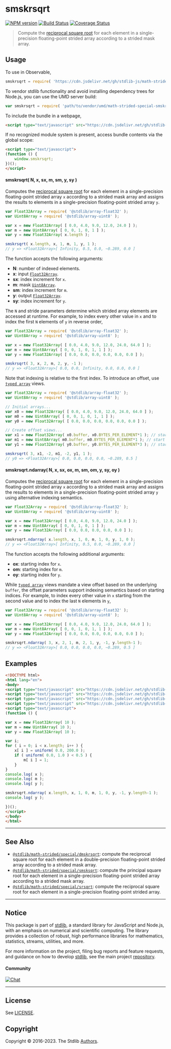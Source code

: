 <!--

@license Apache-2.0

Copyright (c) 2021 The Stdlib Authors.

Licensed under the Apache License, Version 2.0 (the "License");
you may not use this file except in compliance with the License.
You may obtain a copy of the License at

   http://www.apache.org/licenses/LICENSE-2.0

Unless required by applicable law or agreed to in writing, software
distributed under the License is distributed on an "AS IS" BASIS,
WITHOUT WARRANTIES OR CONDITIONS OF ANY KIND, either express or implied.
See the License for the specific language governing permissions and
limitations under the License.

-->

# smskrsqrt

[![NPM version][npm-image]][npm-url] [![Build Status][test-image]][test-url] [![Coverage Status][coverage-image]][coverage-url] <!-- [![dependencies][dependencies-image]][dependencies-url] -->

> Compute the [reciprocal square root][@stdlib/math/base/special/rsqrtf] for each element in a single-precision floating-point strided array according to a strided mask array.

<section class="intro">

</section>

<!-- /.intro -->



<section class="usage">

## Usage

To use in Observable,

```javascript
smskrsqrt = require( 'https://cdn.jsdelivr.net/gh/stdlib-js/math-strided-special-smskrsqrt@umd/browser.js' )
```

To vendor stdlib functionality and avoid installing dependency trees for Node.js, you can use the UMD server build:

```javascript
var smskrsqrt = require( 'path/to/vendor/umd/math-strided-special-smskrsqrt/index.js' )
```

To include the bundle in a webpage,

```html
<script type="text/javascript" src="https://cdn.jsdelivr.net/gh/stdlib-js/math-strided-special-smskrsqrt@umd/browser.js"></script>
```

If no recognized module system is present, access bundle contents via the global scope:

```html
<script type="text/javascript">
(function () {
    window.smskrsqrt;
})();
</script>
```

#### smskrsqrt( N, x, sx, m, sm, y, sy )

Computes the [reciprocal square root][@stdlib/math/base/special/rsqrtf] for each element in a single-precision floating-point strided array `x` according to a strided mask array and assigns the results to elements in a single-precision floating-point strided array `y`.

```javascript
var Float32Array = require( '@stdlib/array-float32' );
var Uint8Array = require( '@stdlib/array-uint8' );

var x = new Float32Array( [ 0.0, 4.0, 9.0, 12.0, 24.0 ] );
var m = new Uint8Array( [ 0, 0, 1, 0, 1 ] );
var y = new Float32Array( x.length );

smskrsqrt( x.length, x, 1, m, 1, y, 1 );
// y => <Float32Array>[ Infinity, 0.5, 0.0, ~0.289, 0.0 ]
```

The function accepts the following arguments:

-   **N**: number of indexed elements.
-   **x**: input [`Float32Array`][@stdlib/array/float32].
-   **sx**: index increment for `x`.
-   **m**: mask [`Uint8Array`][@stdlib/array/uint8].
-   **sm**: index increment for `m`.
-   **y**: output [`Float32Array`][@stdlib/array/float32].
-   **sy**: index increment for `y`.

The `N` and stride parameters determine which strided array elements are accessed at runtime. For example, to index every other value in `x` and to index the first `N` elements of `y` in reverse order,

```javascript
var Float32Array = require( '@stdlib/array-float32' );
var Uint8Array = require( '@stdlib/array-uint8' );

var x = new Float32Array( [ 0.0, 4.0, 9.0, 12.0, 24.0, 64.0 ] );
var m = new Uint8Array( [ 0, 0, 1, 0, 1, 1 ] );
var y = new Float32Array( [ 0.0, 0.0, 0.0, 0.0, 0.0, 0.0 ] );

smskrsqrt( 3, x, 2, m, 2, y, -1 );
// y => <Float32Array>[ 0.0, 0.0, Infinity, 0.0, 0.0, 0.0 ]
```

Note that indexing is relative to the first index. To introduce an offset, use [`typed array`][@stdlib/array/float32] views.

```javascript
var Float32Array = require( '@stdlib/array-float32' );
var Uint8Array = require( '@stdlib/array-uint8' );

// Initial arrays...
var x0 = new Float32Array( [ 0.0, 4.0, 9.0, 12.0, 24.0, 64.0 ] );
var m0 = new Uint8Array( [ 0, 0, 1, 0, 1, 1 ] );
var y0 = new Float32Array( [ 0.0, 0.0, 0.0, 0.0, 0.0, 0.0 ] );

// Create offset views...
var x1 = new Float32Array( x0.buffer, x0.BYTES_PER_ELEMENT*1 ); // start at 2nd element
var m1 = new Uint8Array( m0.buffer, m0.BYTES_PER_ELEMENT*1 ); // start at 2nd element
var y1 = new Float32Array( y0.buffer, y0.BYTES_PER_ELEMENT*3 ); // start at 4th element

smskrsqrt( 3, x1, -2, m1, -2, y1, 1 );
// y0 => <Float32Array>[ 0.0, 0.0, 0.0, 0.0, ~0.289, 0.5 ]
```

#### smskrsqrt.ndarray( N, x, sx, ox, m, sm, om, y, sy, oy )

Computes the [reciprocal square root][@stdlib/math/base/special/rsqrtf] for each element in a single-precision floating-point strided array `x` according to a strided mask array and assigns the results to elements in a single-precision floating-point strided array `y` using alternative indexing semantics.

```javascript
var Float32Array = require( '@stdlib/array-float32' );
var Uint8Array = require( '@stdlib/array-uint8' );

var x = new Float32Array( [ 0.0, 4.0, 9.0, 12.0, 24.0 ] );
var m = new Uint8Array( [ 0, 0, 1, 0, 1 ] );
var y = new Float32Array( [ 0.0, 0.0, 0.0, 0.0, 0.0 ] );

smskrsqrt.ndarray( x.length, x, 1, 0, m, 1, 0, y, 1, 0 );
// y => <Float32Array>[ Infinity, 0.5, 0.0, ~0.289, 0.0 ]
```

The function accepts the following additional arguments:

-   **ox**: starting index for `x`.
-   **om**: starting index for `m`.
-   **oy**: starting index for `y`.

While [`typed array`][@stdlib/array/float32] views mandate a view offset based on the underlying `buffer`, the offset parameters support indexing semantics based on starting indices. For example, to index every other value in `x` starting from the second value and to index the last `N` elements in `y`,

```javascript
var Float32Array = require( '@stdlib/array-float32' );
var Uint8Array = require( '@stdlib/array-uint8' );

var x = new Float32Array( [ 0.0, 4.0, 9.0, 12.0, 24.0, 64.0 ] );
var m = new Uint8Array( [ 0, 0, 1, 0, 1, 1 ] );
var y = new Float32Array( [ 0.0, 0.0, 0.0, 0.0, 0.0, 0.0 ] );

smskrsqrt.ndarray( 3, x, 2, 1, m, 2, 1, y, -1, y.length-1 );
// y => <Float32Array>[ 0.0, 0.0, 0.0, 0.0, ~0.289, 0.5 ]
```

</section>

<!-- /.usage -->

<section class="notes">

</section>

<!-- /.notes -->

<section class="examples">

## Examples

<!-- eslint no-undef: "error" -->

```html
<!DOCTYPE html>
<html lang="en">
<body>
<script type="text/javascript" src="https://cdn.jsdelivr.net/gh/stdlib-js/random-base-uniform@umd/browser.js"></script>
<script type="text/javascript" src="https://cdn.jsdelivr.net/gh/stdlib-js/array-float32@umd/browser.js"></script>
<script type="text/javascript" src="https://cdn.jsdelivr.net/gh/stdlib-js/array-uint8@umd/browser.js"></script>
<script type="text/javascript" src="https://cdn.jsdelivr.net/gh/stdlib-js/math-strided-special-smskrsqrt@umd/browser.js"></script>
<script type="text/javascript">
(function () {

var x = new Float32Array( 10 );
var m = new Uint8Array( 10 );
var y = new Float32Array( 10 );

var i;
for ( i = 0; i < x.length; i++ ) {
    x[ i ] = uniform( 0.0, 200.0 );
    if ( uniform( 0.0, 1.0 ) < 0.5 ) {
        m[ i ] = 1;
    }
}
console.log( x );
console.log( m );
console.log( y );

smskrsqrt.ndarray( x.length, x, 1, 0, m, 1, 0, y, -1, y.length-1 );
console.log( y );

})();
</script>
</body>
</html>
```

</section>

<!-- /.examples -->

<!-- C interface documentation. -->



<!-- Section for related `stdlib` packages. Do not manually edit this section, as it is automatically populated. -->

<section class="related">

* * *

## See Also

-   <span class="package-name">[`@stdlib/math-strided/special/dmskrsqrt`][@stdlib/math/strided/special/dmskrsqrt]</span><span class="delimiter">: </span><span class="description">compute the reciprocal square root for each element in a double-precision floating-point strided array according to a strided mask array.</span>
-   <span class="package-name">[`@stdlib/math-strided/special/smsksqrt`][@stdlib/math/strided/special/smsksqrt]</span><span class="delimiter">: </span><span class="description">compute the principal square root for each element in a single-precision floating-point strided array according to a strided mask array.</span>
-   <span class="package-name">[`@stdlib/math-strided/special/srsqrt`][@stdlib/math/strided/special/srsqrt]</span><span class="delimiter">: </span><span class="description">compute the reciprocal square root for each element in a single-precision floating-point strided array.</span>

</section>

<!-- /.related -->

<!-- Section for all links. Make sure to keep an empty line after the `section` element and another before the `/section` close. -->


<section class="main-repo" >

* * *

## Notice

This package is part of [stdlib][stdlib], a standard library for JavaScript and Node.js, with an emphasis on numerical and scientific computing. The library provides a collection of robust, high performance libraries for mathematics, statistics, streams, utilities, and more.

For more information on the project, filing bug reports and feature requests, and guidance on how to develop [stdlib][stdlib], see the main project [repository][stdlib].

#### Community

[![Chat][chat-image]][chat-url]

---

## License

See [LICENSE][stdlib-license].


## Copyright

Copyright &copy; 2016-2023. The Stdlib [Authors][stdlib-authors].

</section>

<!-- /.stdlib -->

<!-- Section for all links. Make sure to keep an empty line after the `section` element and another before the `/section` close. -->

<section class="links">

[npm-image]: http://img.shields.io/npm/v/@stdlib/math-strided-special-smskrsqrt.svg
[npm-url]: https://npmjs.org/package/@stdlib/math-strided-special-smskrsqrt

[test-image]: https://github.com/stdlib-js/math-strided-special-smskrsqrt/actions/workflows/test.yml/badge.svg?branch=main
[test-url]: https://github.com/stdlib-js/math-strided-special-smskrsqrt/actions/workflows/test.yml?query=branch:main

[coverage-image]: https://img.shields.io/codecov/c/github/stdlib-js/math-strided-special-smskrsqrt/main.svg
[coverage-url]: https://codecov.io/github/stdlib-js/math-strided-special-smskrsqrt?branch=main

<!--

[dependencies-image]: https://img.shields.io/david/stdlib-js/math-strided-special-smskrsqrt.svg
[dependencies-url]: https://david-dm.org/stdlib-js/math-strided-special-smskrsqrt/main

-->

[chat-image]: https://img.shields.io/gitter/room/stdlib-js/stdlib.svg
[chat-url]: https://gitter.im/stdlib-js/stdlib/

[stdlib]: https://github.com/stdlib-js/stdlib

[stdlib-authors]: https://github.com/stdlib-js/stdlib/graphs/contributors

[umd]: https://github.com/umdjs/umd
[es-module]: https://developer.mozilla.org/en-US/docs/Web/JavaScript/Guide/Modules

[deno-url]: https://github.com/stdlib-js/math-strided-special-smskrsqrt/tree/deno
[umd-url]: https://github.com/stdlib-js/math-strided-special-smskrsqrt/tree/umd
[esm-url]: https://github.com/stdlib-js/math-strided-special-smskrsqrt/tree/esm
[branches-url]: https://github.com/stdlib-js/math-strided-special-smskrsqrt/blob/main/branches.md

[stdlib-license]: https://raw.githubusercontent.com/stdlib-js/math-strided-special-smskrsqrt/main/LICENSE

[@stdlib/array/float32]: https://github.com/stdlib-js/array-float32/tree/umd

[@stdlib/math/base/special/rsqrtf]: https://github.com/stdlib-js/math-base-special-rsqrtf/tree/umd

[@stdlib/array/uint8]: https://github.com/stdlib-js/array-uint8/tree/umd

<!-- <related-links> -->

[@stdlib/math/strided/special/dmskrsqrt]: https://github.com/stdlib-js/math-strided-special-dmskrsqrt/tree/umd

[@stdlib/math/strided/special/smsksqrt]: https://github.com/stdlib-js/math-strided-special-smsksqrt/tree/umd

[@stdlib/math/strided/special/srsqrt]: https://github.com/stdlib-js/math-strided-special-srsqrt/tree/umd

<!-- </related-links> -->

</section>

<!-- /.links -->

